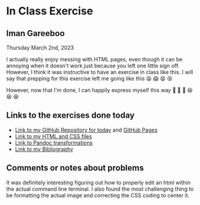 # In Class Exercise
## Iman Gareeboo

Thursday March 2nd, 2023 

I actually really enjoy messing with HTML pages, even though it can be annoying when it doesn't work just because you left one little sign off. However, I think it was instructive to have an exercise in class like this. I will say that prepping for this exercise left me going like this 😩 😱 😧 😵

However, now that I'm done, I can happily express myself this way 😤 😤 😤 😆 😆 😆 

## Links to the exercises done today 

- [Link to my GitHub Repository for today](https://github.com/imangareeboo/DHExercise2) and [GitHub Pages](https://imangareeboo.github.io/DHExercise2/)
- [Link to my HTML and CSS files](https://imangareeboo.github.io/DHExercise2/exercise2.html)
- [Link to Pandoc transformations](https://imangareeboo.github.io/pandoc_transformations.zip.zip)
- [Link to my Bibliography](https://imangareeboo.github.io/DHExercise2/mpbibliography.html)

## Comments or notes about problems 

It was definitely interesting figuring out how to properly edit an html within the actual command line terminal. I also found the most challenging thing to be formatting the actual image and correcting the CSS coding to center it. 
